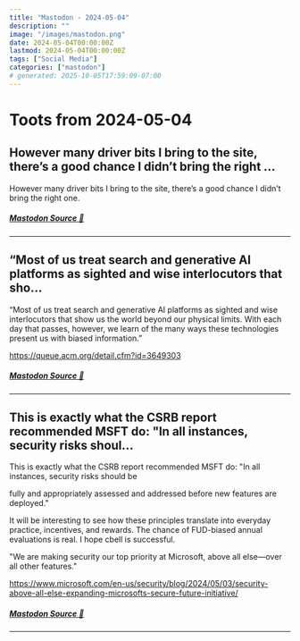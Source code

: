 ```yaml
---
title: "Mastodon - 2024-05-04"
description: ""
image: "/images/mastodon.png"
date: 2024-05-04T00:00:00Z
lastmod: 2024-05-04T00:00:00Z
tags: ["Social Media"]
categories: ["mastodon"]
# generated: 2025-10-05T17:59:09-07:00
---
```


# Toots from 2024-05-04

## However many driver bits I bring to the site, there’s a good chance I didn’t bring the right ...

However many driver bits I bring to the site, there’s a good chance I didn’t bring the right one.

##### [Mastodon Source 🐘](https://hachyderm.io/@mweagle/112384754418296302)

---

## “Most of us treat search and generative AI platforms as sighted and wise interlocutors that sho...

“Most of us treat search and generative AI platforms as sighted and wise interlocutors that show us the world beyond our physical limits. With each day that passes, however, we learn of the many ways these technologies present us with biased information.”

<https://queue.acm.org/detail.cfm?id=3649303>

##### [Mastodon Source 🐘](https://hachyderm.io/@mweagle/112381180914205698)

---

## This is exactly what the CSRB report recommended MSFT do: "In all instances, security risks shoul...

This is exactly what the CSRB report recommended MSFT do: "In all instances, security risks should be

fully and appropriately assessed and addressed before new features are deployed."

It will be interesting to see how these principles translate into everyday practice, incentives, and rewards. The chance of FUD-biased annual evaluations is real. I hope cbell is successful.

"We are making security our top priority at Microsoft, above all else—over all other features."

<https://www.microsoft.com/en-us/security/blog/2024/05/03/security-above-all-else-expanding-microsofts-secure-future-initiative/>

##### [Mastodon Source 🐘](https://hachyderm.io/@mweagle/112379969844534913)

---

